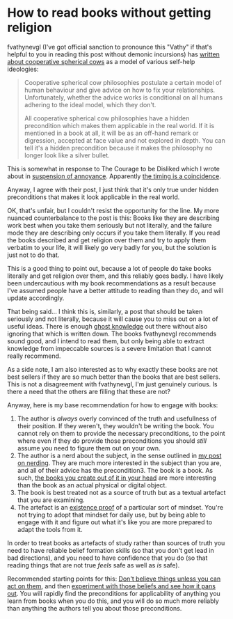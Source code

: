 # How to read books without getting religion

fvathynevgl (I've got official sanction to pronounce this "Vathy" if that's helpful to you in reading this post without demonic incursions) has [written about cooperative spherical cows](https://www.fvathynevgl.com/cooperative-spherical-cows/) as a model of various self-help ideologies:

> Cooperative spherical cow philosophies postulate a certain model of human behaviour and give advice on how to fix your relationships. Unfortunately, whether the advice works is conditional on all humans adhering to the ideal model, which they don't.
>
> All cooperative spherical cow philosophies have a hidden precondition which makes them applicable in the real world. If it is mentioned in a book at all, it will be as an off-hand remark or digression, accepted at face value and not explored in depth. You can tell it's a hidden precondition because it makes the philosophy no longer look like a silver bullet.

This is somewhat in response to The Courage to be Disliked which I wrote about in [suspension of annoyance](https://notebook.drmaciver.com/posts/2020-03-11-07:15.html). Apparently [the timing is a coincidence](https://twitter.com/fvathynevgl/status/1237666299146272768).

Anyway, I agree with their post, I just think that it's only true under hidden preconditions that makes it look applicable in the real world.

OK, that's unfair, but I couldn't resist the opportunity for the line. My more nuanced counterbalance to the post is this: Books like they are describing work best when you take them seriously but not literally, and the failure mode they are describing only occurs if you take them literally. If you read the books described and get religion over them and try to apply them verbatim to your life, it will likely go very badly for you, but the solution is just not to do that.

This is a good thing to point out, because a lot of people do take books literally and get religion over them, and this reliably goes badly. I have likely been undercautious with my book recommendations as a result because I've assumed people have a better attitude to reading than they do, and will update accordingly.

That being said... I think this is, similarly, a post that should be taken seriously and not literally, because it will cause you to miss out on a lot of useful ideas.
There is enough [ghost knowledge](https://notebook.drmaciver.com/posts/2020-02-16-14:22.html) out there without also ignoring that which is written down.
The books fvathynevgl recommends sound good, and I intend to read them, but only being able to extract knowledge from impeccable sources is a severe limitation that I cannot really recommend.

As a side note, I am also interested as to why exactly these books are not best sellers if they are so much better than the books that are best sellers.
This is not a disagreement with fvathynevgl, I'm just genuinely curious. Is there a need that the others are filling that these are not?

Anyway, here is my base recommendation for how to engage with books:

1. The author is *always* overly convinced of the truth and usefullness of their position. If they weren't, they wouldn't be writing the book. You cannot rely on them to provide the necessary preconditions, to the point where even if they do provide those preconditions you should *still* assume you need to figure them out on your own.
2. The author is a nerd about the subject, in the sense outlined in [my post on nerding](https://notebook.drmaciver.com/posts/2020-03-07-07:38.html). They are much more interested in the subject than you are, and all of their advice has the precondition3. The book is a book. As such, [the books you create out of it in your head](https://notebook.drmaciver.com/posts/2020-02-18-12:24.html) are more interesting than the book as an actual physical or digital object.
4. The book is best treated not as a source of truth but as a textual artefact that you are examining.
5. The artefact is an [existence proof](https://notebook.drmaciver.com/posts/2020-03-05-11:27.html) of a particular sort of mindset. You're not trying to adopt that mindset for daily use, but by being able to engage with it and figure out what it's like you are more prepared to adapt the tools from it.

In order to treat books as artefacts of study rather than sources of truth you need to have reliable belief formation skills (so that you don't get lead in bad directions), and you need to have confidence that you do (so that reading things that are not true *feels* safe as well as *is* safe).

Recommended starting points for this: [Don't believe things unless you can act on them](https://notebook.drmaciver.com/posts/2020-03-09-11:13.html), and then [experiment with those beliefs and see how it pans out](https://notebook.drmaciver.com/posts/2020-02-26-16:07.html).
You will rapidly find the preconditions for applicability of anything you learn from books when you do this, and you will do so much more reliably than anything the authors tell you about those preconditions.
